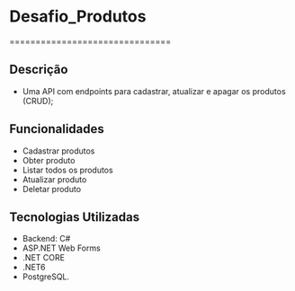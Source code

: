 
# Desafio_Produtos
===============================

## Descrição

- Uma API com endpoints para cadastrar, atualizar e apagar os produtos (CRUD);

## Funcionalidades

- Cadastrar produtos
- Obter produto
- Listar todos os produtos
- Atualizar produto
- Deletar produto

## Tecnologias Utilizadas

- Backend: C#
- ASP.NET Web Forms
- .NET CORE
- .NET6
- PostgreSQL.




